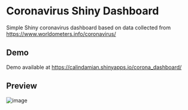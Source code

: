 # Coronavirus Shiny Dashboard
Simple Shiny coronavirus dashboard based on data collected from https://www.worldometers.info/coronavirus/

## Demo

Demo available at https://calindamian.shinyapps.io/corona_dashboard/

## Preview

![image](https://user-images.githubusercontent.com/61669129/78694361-d347a100-78fc-11ea-9f99-49106de957bc.png)
